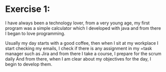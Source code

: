 # Exercise 1:

I have always been a technology lover, from a very young age, my first program was a simple calculator which I developed with java and from there I began to love programming.

Usually my day starts with a good coffee, then when I sit at my workplace I start checking my emails, I check if there is any assignment in my =task manager such as Jira and from there I take a course, I prepare for the scrum daily And from there, when I am clear about my objectives for the day, I begin to develop them.
